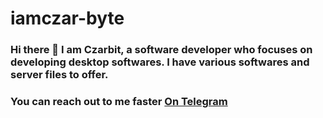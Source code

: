 # iamczar-byte

### Hi there 👋 I am Czarbit, a software developer who focuses on developing desktop softwares. I have various softwares and server files to offer.
### You can reach out to me faster [On Telegram](https://t.me/czarbit)
<!---
